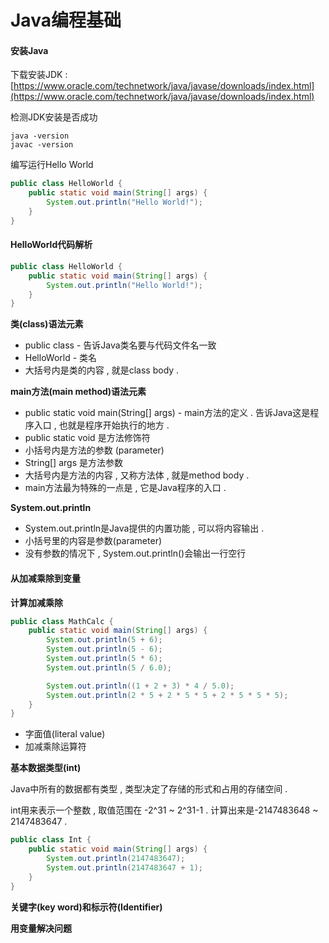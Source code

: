 # Java编程基础

#### 安装Java

下载安装JDK : [https://www.oracle.com/technetwork/java/javase/downloads/index.html](https://www.oracle.com/technetwork/java/javase/downloads/index.html)

检测JDK安装是否成功

```
java -version
javac -version
```

编写运行Hello World

```java
public class HelloWorld {
    public static void main(String[] args) {
        System.out.println("Hello World!");
    }
}
```

#### HelloWorld代码解析

```java
public class HelloWorld {
    public static void main(String[] args) {
        System.out.println("Hello World!");
    }
}
```

**类\(class\)语法元素**

* public class - 告诉Java类名要与代码文件名一致
* HelloWorld - 类名
* 大括号内是类的内容 , 就是class body . 

**main方法\(main method\)语法元素**

* public static void main\(String\[\] args\) - main方法的定义 . 告诉Java这是程序入口 , 也就是程序开始执行的地方 . 
* public static void 是方法修饰符
* 小括号内是方法的参数 \(parameter\)
* String\[\] args 是方法参数
* 大括号内是方法的内容 , 又称方法体 , 就是method body . 
* main方法最为特殊的一点是 , 它是Java程序的入口 . 

**System.out.println**

* System.out.println是Java提供的内置功能 , 可以将内容输出 . 
* 小括号里的内容是参数\(parameter\)
* 没有参数的情况下 , System.out.println\(\)会输出一行空行

#### 从加减乘除到变量

**计算加减乘除**

```java
public class MathCalc {
    public static void main(String[] args) {
        System.out.println(5 + 6);
        System.out.println(5 - 6);
        System.out.println(5 * 6);
        System.out.println(5 / 6.0);

        System.out.println((1 + 2 + 3) * 4 / 5.0);
        System.out.println(2 * 5 + 2 * 5 * 5 + 2 * 5 * 5 * 5);
    }
}
```

* 字面值\(literal value\)
* 加减乘除运算符

**基本数据类型\(int\)**

Java中所有的数据都有类型 , 类型决定了存储的形式和占用的存储空间 . 

int用来表示一个整数 , 取值范围在 -2^31 ~ 2^31-1 . 计算出来是-2147483648 ~ 2147483647 . 

```java
public class Int {
    public static void main(String[] args) {
        System.out.println(2147483647);
        System.out.println(2147483647 + 1);
    }
}
```

**关键字\(key word\)和标示符\(Identifier\)**

**用变量解决问题**



